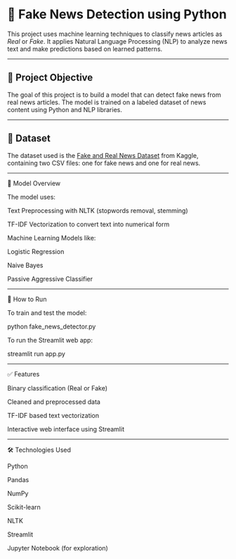 # 📰 Fake News Detection using Python

This project uses machine learning techniques to classify news articles as *Real* or *Fake*. It applies Natural Language Processing (NLP) to analyze news text and make predictions based on learned patterns.

---

## 📌 Project Objective

The goal of this project is to build a model that can detect fake news from real news articles. The model is trained on a labeled dataset of news content using Python and NLP libraries.

---

## 📁 Dataset

The dataset used is the [Fake and Real News Dataset](https://www.kaggle.com/datasets/antonioskokiantonis/newscsv) from Kaggle, containing two CSV files: one for fake news and one for real news.

---

🧠 Model Overview

The model uses:

Text Preprocessing with NLTK (stopwords removal, stemming)

TF-IDF Vectorization to convert text into numerical form

Machine Learning Models like:

Logistic Regression

Naive Bayes

Passive Aggressive Classifier

---

🚀 How to Run

To train and test the model:

python fake_news_detector.py

To run the Streamlit web app:

streamlit run app.py

---

✅ Features

Binary classification (Real or Fake)

Cleaned and preprocessed data

TF-IDF based text vectorization

Interactive web interface using Streamlit

---

🛠️ Technologies Used

Python

Pandas

NumPy

Scikit-learn

NLTK

Streamlit

Jupyter Notebook (for exploration)
